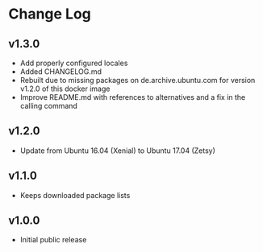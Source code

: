 # Change Log

## v1.3.0

- Add properly configured locales
- Added CHANGELOG.md
- Rebuilt due to missing packages on de.archive.ubuntu.com for version v1.2.0 of this docker image
- Improve README.md with references to alternatives and a fix in the calling command

## v1.2.0

- Update from Ubuntu 16.04 (Xenial) to Ubuntu 17.04 (Zetsy)

## v1.1.0

- Keeps downloaded package lists

## v1.0.0

- Initial public release
